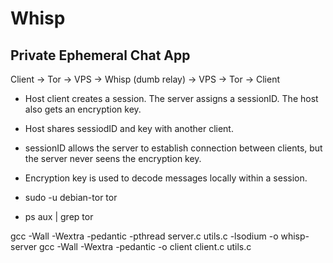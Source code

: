 # Whisp
## Private Ephemeral Chat App
Client -> Tor -> VPS -> Whisp (dumb relay) -> VPS -> Tor -> Client

- Host client creates a session. The server assigns a sessionID. The host also gets an encryption key.
- Host shares sessiodID and key with another client.
- sessionID allows the server to establish connection between clients, but the server never seens the encryption key.
- Encryption key is used to decode messages locally within a session.



- sudo -u debian-tor tor
- ps aux | grep tor



gcc -Wall -Wextra -pedantic -pthread server.c utils.c -lsodium -o whisp-server
gcc -Wall -Wextra -pedantic -o client client.c utils.c
